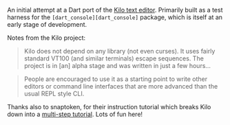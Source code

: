 An initial attempt at a Dart port of the [Kilo text editor][kilo]. Primarily
built as a test harness for the `[dart_console][dart_console]` package, which
is itself at an early stage of development. 

Notes from the Kilo project:

> Kilo does not depend on any library (not even curses). It uses fairly 
> standard VT100 (and similar terminals) escape sequences. The project is in 
> [an] alpha stage and was written in just a few hours...

> People are encouraged to use it as a starting point to write other editors
> or command line interfaces that are more advanced than the usual REPL style
> CLI.

Thanks also to snaptoken, for their instruction tutorial which breaks Kilo
down into a [multi-step tutorial][snaptoken]. Lots of fun here! 

[kilo]: https://github.com/antirez/kilo
[dart_console]: https://github.com/timsneath/dart_console
[snaptoken]: https://viewsourcecode.org/snaptoken/kilo/